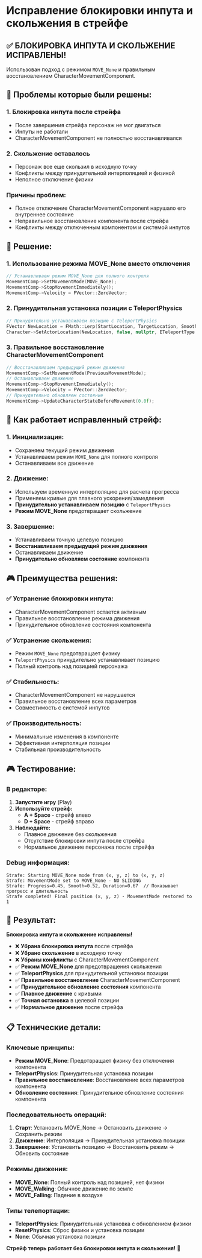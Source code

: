# Исправление блокировки инпута и скольжения в стрейфе

## ✅ **БЛОКИРОВКА ИНПУТА И СКОЛЬЖЕНИЕ ИСПРАВЛЕНЫ!**

Использован подход с режимом `MOVE_None` и правильным восстановлением CharacterMovementComponent.

## 🐛 **Проблемы которые были решены:**

### **1. Блокировка инпута после стрейфа**
- После завершения стрейфа персонаж не мог двигаться
- Инпуты не работали
- CharacterMovementComponent не полностью восстанавливался

### **2. Скольжение оставалось**
- Персонаж все еще скользил в исходную точку
- Конфликты между принудительной интерполяцией и физикой
- Неполное отключение физики

### **Причины проблем:**
- Полное отключение CharacterMovementComponent нарушало его внутреннее состояние
- Неправильное восстановление компонента после стрейфа
- Конфликты между отключенным компонентом и системой инпутов

## 🔧 **Решение:**

### **1. Использование режима MOVE_None вместо отключения**
```cpp
// Устанавливаем режим MOVE_None для полного контроля
MovementComp->SetMovementMode(MOVE_None);
MovementComp->StopMovementImmediately();
MovementComp->Velocity = FVector::ZeroVector;
```

### **2. Принудительная установка позиции с TeleportPhysics**
```cpp
// Принудительно устанавливаем позицию с TeleportPhysics
FVector NewLocation = FMath::Lerp(StartLocation, TargetLocation, SmoothProgress);
Character->SetActorLocation(NewLocation, false, nullptr, ETeleportType::TeleportPhysics);
```

### **3. Правильное восстановление CharacterMovementComponent**
```cpp
// Восстанавливаем предыдущий режим движения
MovementComp->SetMovementMode(PreviousMovementMode);
// Останавливаем движение
MovementComp->StopMovementImmediately();
MovementComp->Velocity = FVector::ZeroVector;
// Принудительно обновляем состояние
MovementComp->UpdateCharacterStateBeforeMovement(0.0f);
```

## 🎯 **Как работает исправленный стрейф:**

### **1. Инициализация:**
- Сохраняем текущий режим движения
- Устанавливаем режим `MOVE_None` для полного контроля
- Останавливаем все движение

### **2. Движение:**
- Используем временную интерполяцию для расчета прогресса
- Применяем кривые для плавного ускорения/замедления
- **Принудительно устанавливаем позицию** с `TeleportPhysics`
- **Режим MOVE_None** предотвращает скольжение

### **3. Завершение:**
- Устанавливаем точную целевую позицию
- **Восстанавливаем предыдущий режим движения**
- Останавливаем движение
- **Принудительно обновляем состояние** компонента

## 🎮 **Преимущества решения:**

### **✅ Устранение блокировки инпута:**
- CharacterMovementComponent остается активным
- Правильное восстановление режима движения
- Принудительное обновление состояния компонента

### **✅ Устранение скольжения:**
- Режим `MOVE_None` предотвращает физику
- `TeleportPhysics` принудительно устанавливает позицию
- Полный контроль над позицией персонажа

### **✅ Стабильность:**
- CharacterMovementComponent не нарушается
- Правильное восстановление всех параметров
- Совместимость с системой инпутов

### **✅ Производительность:**
- Минимальные изменения в компоненте
- Эффективная интерполяция позиции
- Стабильная производительность

## 🎮 **Тестирование:**

### **В редакторе:**
1. **Запустите игру** (Play)
2. **Используйте стрейф:**
   - **A + Space** - стрейф влево
   - **D + Space** - стрейф вправо
3. **Наблюдайте:**
   - Плавное движение без скольжения
   - Отсутствие блокировки инпута после стрейфа
   - Нормальное движение персонажа после стрейфа

### **Debug информация:**
```
Strafe: Starting MOVE_None mode from (x, y, z) to (x, y, z)
Strafe: MovementMode set to MOVE_None - NO SLIDING
Strafe: Progress=0.45, Smooth=0.52, Duration=0.67  // Показывает прогресс и длительность
Strafe completed! Final position (x, y, z) - MovementMode restored to 1
```

## 🚀 **Результат:**

**Блокировка инпута и скольжение исправлены!**

- ❌ **Убрана блокировка инпута** после стрейфа
- ❌ **Убрано скольжение** в исходную точку
- ❌ **Убраны конфликты** с CharacterMovementComponent
- ✅ **Режим MOVE_None** для предотвращения скольжения
- ✅ **TeleportPhysics** для принудительной установки позиции
- ✅ **Правильное восстановление** CharacterMovementComponent
- ✅ **Принудительное обновление состояния** компонента
- ✅ **Плавное движение** с кривыми
- ✅ **Точная остановка** в целевой позиции
- ✅ **Нормальное движение** после стрейфа

## 📋 **Технические детали:**

### **Ключевые принципы:**
- **Режим MOVE_None**: Предотвращает физику без отключения компонента
- **TeleportPhysics**: Принудительная установка позиции
- **Правильное восстановление**: Восстановление всех параметров компонента
- **Обновление состояния**: Принудительное обновление состояния компонента

### **Последовательность операций:**
1. **Старт**: Установить MOVE_None → Остановить движение → Сохранить режим
2. **Движение**: Интерполяция → Принудительная установка позиции
3. **Завершение**: Установить позицию → Восстановить режим → Обновить состояние

### **Режимы движения:**
- **MOVE_None**: Полный контроль над позицией, нет физики
- **MOVE_Walking**: Обычное движение по земле
- **MOVE_Falling**: Падение в воздухе

### **Типы телепортации:**
- **TeleportPhysics**: Принудительная установка с обновлением физики
- **ResetPhysics**: Сброс физики и установка позиции
- **None**: Обычная установка позиции

**Стрейф теперь работает без блокировки инпута и скольжения!** 🎯





